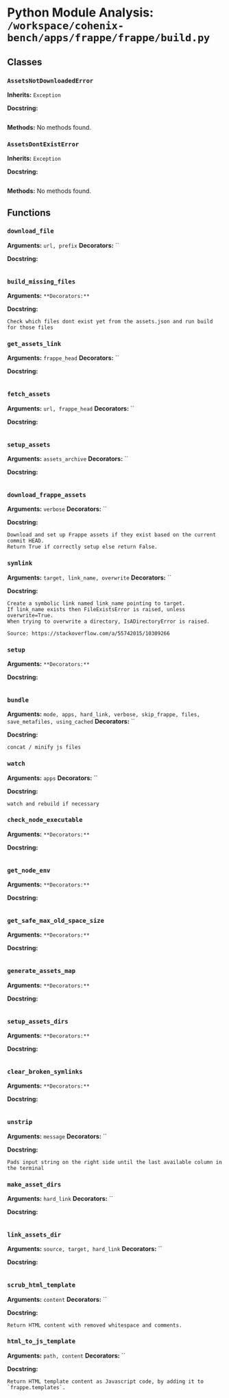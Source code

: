 # Python Module Analysis: `/workspace/cohenix-bench/apps/frappe/frappe/build.py`

## Classes

### `AssetsNotDownloadedError`
**Inherits:** `Exception`


**Docstring:**
```

```

**Methods:**
No methods found.

### `AssetsDontExistError`
**Inherits:** `Exception`


**Docstring:**
```

```

**Methods:**
No methods found.




## Functions

### `download_file`
**Arguments:** `url, prefix`
**Decorators:** ``

**Docstring:**
```

```
### `build_missing_files`
**Arguments:** ``
**Decorators:** ``

**Docstring:**
```
Check which files dont exist yet from the assets.json and run build for those files
```
### `get_assets_link`
**Arguments:** `frappe_head`
**Decorators:** ``

**Docstring:**
```

```
### `fetch_assets`
**Arguments:** `url, frappe_head`
**Decorators:** ``

**Docstring:**
```

```
### `setup_assets`
**Arguments:** `assets_archive`
**Decorators:** ``

**Docstring:**
```

```
### `download_frappe_assets`
**Arguments:** `verbose`
**Decorators:** ``

**Docstring:**
```
Download and set up Frappe assets if they exist based on the current commit HEAD.
Return True if correctly setup else return False.
```
### `symlink`
**Arguments:** `target, link_name, overwrite`
**Decorators:** ``

**Docstring:**
```
Create a symbolic link named link_name pointing to target.
If link_name exists then FileExistsError is raised, unless overwrite=True.
When trying to overwrite a directory, IsADirectoryError is raised.

Source: https://stackoverflow.com/a/55742015/10309266
```
### `setup`
**Arguments:** ``
**Decorators:** ``

**Docstring:**
```

```
### `bundle`
**Arguments:** `mode, apps, hard_link, verbose, skip_frappe, files, save_metafiles, using_cached`
**Decorators:** ``

**Docstring:**
```
concat / minify js files
```
### `watch`
**Arguments:** `apps`
**Decorators:** ``

**Docstring:**
```
watch and rebuild if necessary
```
### `check_node_executable`
**Arguments:** ``
**Decorators:** ``

**Docstring:**
```

```
### `get_node_env`
**Arguments:** ``
**Decorators:** ``

**Docstring:**
```

```
### `get_safe_max_old_space_size`
**Arguments:** ``
**Decorators:** ``

**Docstring:**
```

```
### `generate_assets_map`
**Arguments:** ``
**Decorators:** ``

**Docstring:**
```

```
### `setup_assets_dirs`
**Arguments:** ``
**Decorators:** ``

**Docstring:**
```

```
### `clear_broken_symlinks`
**Arguments:** ``
**Decorators:** ``

**Docstring:**
```

```
### `unstrip`
**Arguments:** `message`
**Decorators:** ``

**Docstring:**
```
Pads input string on the right side until the last available column in the terminal
```
### `make_asset_dirs`
**Arguments:** `hard_link`
**Decorators:** ``

**Docstring:**
```

```
### `link_assets_dir`
**Arguments:** `source, target, hard_link`
**Decorators:** ``

**Docstring:**
```

```
### `scrub_html_template`
**Arguments:** `content`
**Decorators:** ``

**Docstring:**
```
Return HTML content with removed whitespace and comments.
```
### `html_to_js_template`
**Arguments:** `path, content`
**Decorators:** ``

**Docstring:**
```
Return HTML template content as Javascript code, by adding it to `frappe.templates`.
```

